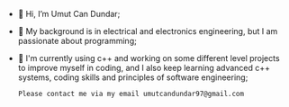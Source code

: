 - 👋 Hi, I’m Umut Can Dundar;
  
- 👀 My background is in electrical and electronics engineering, but I am passionate about programming;
  
- 🌱 I'm currently using c++ and working on some different level projects to improve myself in coding,
  and I also keep learning advanced c++ systems, coding skills and principles of software engineering;

      Please contact me via my email umutcandundar97@gmail.com  
  


